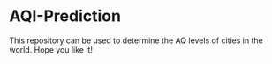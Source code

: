 # AQI-Prediction

This repository can be used to determine the AQ levels of cities in the world.
Hope you like it!
